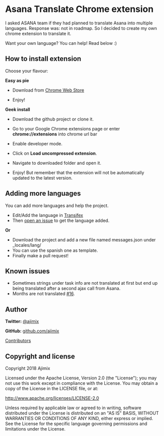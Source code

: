 Asana Translate Chrome extension
================================

I asked ASANA team if they had planned to translate Asana into multiple languages.
Response was: not in roadmap. So I decided to create my own chrome extension to translate it.

Want your own language? You can help! Read below :)


How to install extension
------------------------

Choose your flavour:

**Easy as pie**

- Download from [Chrome Web Store](https://chrome.google.com/webstore/detail/mmmjfjdbamonmaajclfcpicaanaonlfc)

- Enjoy!

**Geek install**

- Download the github project or clone it.

- Go to your Google Chrome extensions page or enter **chrome://extensions** into chrome url bar

- Enable developer mode.

- Click on **Load uncompressed extension**.

- Navigate to downloaded folder and open it.

- Enjoy! But remember that the extension will not be automatically updated to the latest version.


Adding more languages
---------------------

You can add more languages and help the project.

- Edit/Add the language in [Transifex](https://www.transifex.com/projects/p/asana/)
- Then [open an issue](https://github.com/ajimix/asana-translate-chrome/issues/new) to get the language added.

**Or**

- Download the project and add a new file named messages.json under _locales/lang/
- You can use the spanish one as template.
- Finally make a pull request!


Known issues
------------

- Sometimes strings under task info are not translated at first but end up being translated after a second ajax call from Asana.
- Months are not translated [#16](https://github.com/ajimix/asana-translate-chrome/issues/16).


Author
------

**Twitter:** [@ajimix](http://twitter.com/ajimix)

**GitHub:** [github.com/ajimix](https://github.com/ajimix)

[Contributors](https://github.com/ajimix/asana-translate-chrome/graphs/contributors)


Copyright and license
---------------------

Copyright 2018 Ajimix

Licensed under the Apache License, Version 2.0 (the "License");
you may not use this work except in compliance with the License.
You may obtain a copy of the License in the LICENSE file, or at:

   http://www.apache.org/licenses/LICENSE-2.0

Unless required by applicable law or agreed to in writing, software
distributed under the License is distributed on an "AS IS" BASIS,
WITHOUT WARRANTIES OR CONDITIONS OF ANY KIND, either express or implied.
See the License for the specific language governing permissions and
limitations under the License.
